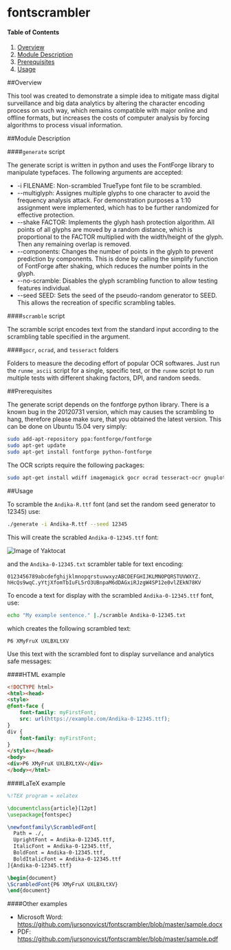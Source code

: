 # fontscrambler



#### Table of Contents

1. [Overview](#overview)
2. [Module Description](#module-description)
3. [Prerequisites](#prerequisites)
4. [Usage](#usage)



##Overview

This tool was created to demonstrate a simple idea to mitigate mass digital surveillance and big data analytics by altering the character encoding process on such way, which remains compatible with major online and offline formats, but increases the costs of computer analysis by forcing algorithms to process visual information.



##Module Description

####`generate` script

The generate script is written in python and uses the FontForge library to manipulate typefaces. The following arguments are accepted:

* -i FILENAME: Non-scrambled TrueType font file to be scrambled.
* --multiglyph: Assignes multiple glyphs to one character to avoid the frequency analysis attack. For demonstration purposes a 1:10 assignment were implemented, which has to be further randomized for effective protection.
* --shake FACTOR: Implements the glyph hash protection algorithm. All points of all glyphs are moved by a random distance, which is proportional to the FACTOR multiplied with the width/height of the glyph. Then any remaining overlap is removed.
* --components: Changes the number of points in the glyph to prevent prediction by components. This is done by calling the simplify function of FontForge after shaking, which reduces the number points in the glyph.
* --no-scramble: Disables the glyph scrambling function to allow testing features individual.
* --seed SEED: Sets the seed of the pseudo-random generator to SEED. This allows the recreation of specific scrambling tables.



####`scramble` script

The scramble script encodes text from the standard input according to the scrambling table specified in the argument.



####`gocr`, `ocrad`, and `tesseract` folders

Folders to measure the decoding effort of popular OCR softwares. Just run the `runme_ascii` script for a single, specific test, or the `runme` script to run multiple tests with different shaking factors, DPI, and random seeds.



##Prerequisites

The generate script depends on the fontforge python library. There is a known bug in the 20120731 version, which may causes the scrambling to hang, therefore please make sure, that you obtained the latest version. This can be done on Ubuntu 15.04 very simply:

```bash
sudo add-apt-repository ppa:fontforge/fontforge
sudo apt-get update
sudo apt-get install fontforge python-fontforge
```

The OCR scripts require the following packages:

```bash
sudo apt-get install wdiff imagemagick gocr ocrad tesseract-ocr gnuplot
```



##Usage

To scramble the `Andika-R.ttf` font (and set the random seed generator to 12345) use:

```bash
./generate -i Andika-R.ttf --seed 12345
```

This will create the scrabled `Andika-0-12345.ttf` font:

![Image of Yaktocat](https://github.com/jursonovicst/fontscrambler/blob/master/doc/Andika-0-12345.jpg)

and the `Andika-0-12345.txt` scrambler table for text encoding:

```text
0123456789abcdefghijklmnopqrstuvwxyzABCDEFGHIJKLMNOPQRSTUVWXYZ.
hHcQs9wqC.yYtjXfomTbIuFL5rO3UBnpaM6dDAGxiRJzgW4SP12e0vlZEkN78KV
```

To encode a text for display with the scrambled `Andika-0-12345.ttf` font, use:

```bash
echo "My example sentence." |./scramble Andika-0-12345.txt
```

which creates the following scrambled text:

```text
P6 XMyFruX UXLBXLtXV
```

Use this text with the scrambled font to display surveilance and analytics safe messages:



####HTML example

```html
<!DOCTYPE html>
<html><head>
<style> 
@font-face {
    font-family: myFirstFont;
    src: url(https://example.com/Andika-0-12345.ttf);
}
div {
    font-family: myFirstFont;
}
</style></head>
<body>
<div>P6 XMyFruX UXLBXLtXV</div>
</body></html>
```

####LaTeX example

```tex
%!TEX program = xelatex

\documentclass{article}[12pt]
\usepackage{fontspec}

\newfontfamily\ScrambledFont[
  Path = ./,
  UprightFont = Andika-0-12345.ttf,
  ItalicFont = Andika-0-12345.ttf,
  BoldFont = Andika-0-12345.ttf,
  BoldItalicFont = Andika-0-12345.ttf
]{Andika-0-12345.ttf}

\begin{document}
\ScrambledFont{P6 XMyFruX UXLBXLtXV}
\end{document}
```

####Other examples

 - Microsoft Word: https://github.com/jursonovicst/fontscrambler/blob/master/sample.docx
 - PDF: https://github.com/jursonovicst/fontscrambler/blob/master/sample.pdf


